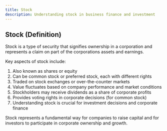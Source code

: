 ```yaml
---
title: Stock
description: Understanding stock in business finance and investment
---
```

## Stock (Definition)
Stock is a type of security that signifies ownership in a corporation and represents a claim on part of the corporations assets and earnings.

Key aspects of stock include:
1. Also known as shares or equity
2. Can be common stock or preferred stock, each with different rights
3. Traded on stock exchanges or over-the-counter markets
4. Value fluctuates based on company performance and market conditions
5. Stockholders may receive dividends as a share of corporate profits
6. Provides voting rights in corporate decisions (for common stock)
7. Understanding stock is crucial for investment decisions and corporate finance

Stock represents a fundamental way for companies to raise capital and for investors to participate in corporate ownership and growth.